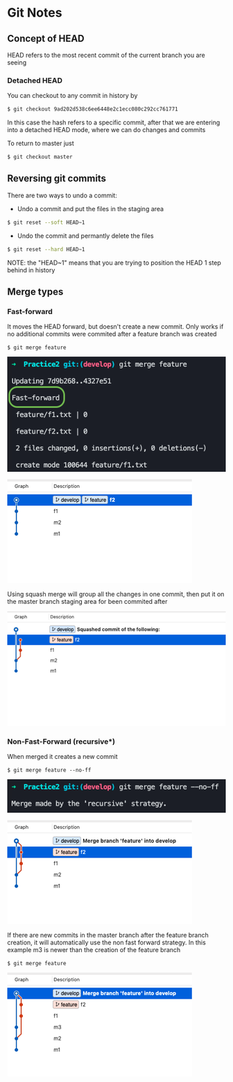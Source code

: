 # Git Notes

## Concept of HEAD

HEAD refers to the most recent commit of the current branch you are seeing

### Detached HEAD

You can checkout to any commit in history by

```bash
$ git checkout 9ad202d538c6ee6448e2c1ecc080c292cc761771
```

In this case the hash refers to a specific commit, after that we are entering into a detached HEAD mode, where we can do changes and commits

To return to master just

```bash
$ git checkout master
```

## Reversing git commits

There are two ways to undo a commit:

- Undo a commit and put the files in the staging area

```bash
$ git reset --soft HEAD~1
```

- Undo the commit and permantly delete the files

```bash
$ git reset --hard HEAD~1
```

NOTE: the "HEAD~1" means that you are trying to position the HEAD 1 step behind in history

## Merge types

### Fast-forward

It moves the HEAD forward, but doesn't create a new commit. Only works if no additional commits were commited after a feature branch was created

```
$ git merge feature
```

![merge command](./assets/ff-comand.png)

![fast forward graphic](./assets/ff.png)

Using squash merge will group all the changes in one commit, then put it on the master branch staging area for been commited after

![ff squash](./assets/ff-squash.png)

### Non-Fast-Forward (recursive\*)

When merged it creates a new commit

```
$ git merge feature --no-ff
```

![non ff command](./assets/no-ff-command.png)

![non ff graphic](./assets/no-ff.png)

If there are new commits in the master branch after the feature branch creation, it will automatically use the non fast forward strategy.
In this example m3 is newer than the creation of the feature branch

```
$ git merge feature
```

![auto non ff](./assets/no-ff-auto.png)
